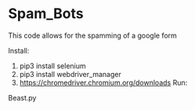 # Spam_Bots
This code allows for the spamming of a google form

Install:
1. pip3 install selenium
2. pip3 install webdriver_manager
3. https://chromedriver.chromium.org/downloads
Run:

Beast.py

